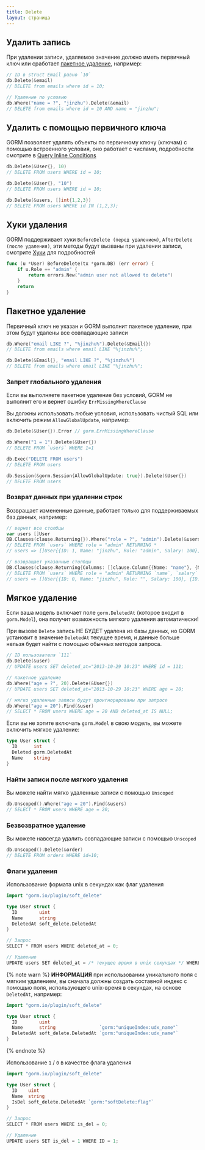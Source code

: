 ```yaml
---
title: Delete
layout: страница
---
```


## Удалить запись

При удалении записи, удаляемое значение должно иметь первичный ключ или сработает [пакетное удаление](#batch_delete), например:

```go
// ID в struct Email равно `10`
db.Delete(&email)
// DELETE from emails where id = 10;

// Удаление по условию
db.Where("name = ?", "jinzhu").Delete(&email)
// DELETE from emails where id = 10 AND name = "jinzhu";
```

## Удалить с помощью первичного ключа

GORM позволяет удалять объекты по первичному ключу (ключам) с помощью встроенного условия, оно работает с числами, подробности смотрите в [Query Inline Conditions](query.html#inline_conditions)

```go
db.Delete(&User{}, 10)
// DELETE FROM users WHERE id = 10;

db.Delete(&User{}, "10")
// DELETE FROM users WHERE id = 10;

db.Delete(&users, []int{1,2,3})
// DELETE FROM users WHERE id IN (1,2,3);
```

## Хуки удаления

GORM поддерживает хуки `BeforeDelete (перед удалением)`, `AfterDelete (после удаления)`, эти методы будут вызваны при удалении записи, смотрите [Хуки](hooks.html) для подробностей

```go
func (u *User) BeforeDelete(tx *gorm.DB) (err error) {
    if u.Role == "admin" {
        return errors.New("admin user not allowed to delete")
    }
    return
}
```

## <span id="batch_delete">Пакетное удаление</span>

Первичный ключ не указан и GORM выполнит пакетное удаление, при этом будут удалены все совпадающие записи

```go
db.Where("email LIKE ?", "%jinzhu%").Delete(&Email{})
// DELETE from emails where email LIKE "%jinzhu%";

db.Delete(&Email{}, "email LIKE ?", "%jinzhu%")
// DELETE from emails where email LIKE "%jinzhu%";
```

### Запрет глобального удаления

Если вы выполняете пакетное удаление без условий, GORM не выполнит его и вернет ошибку `ErrMissingWhereClause`

Вы должны использовать любые условия, использовать чистый SQL или включить режим `AllowGlobalUpdate`, например:

```go
db.Delete(&User{}).Error // gorm.ErrMissingWhereClause

db.Where("1 = 1").Delete(&User{})
// DELETE FROM `users` WHERE 1=1

db.Exec("DELETE FROM users")
// DELETE FROM users

db.Session(&gorm.Session{AllowGlobalUpdate: true}).Delete(&User{})
// DELETE FROM users
```

### Возврат данных при удалении строк

Возвращает измененные данные, работает только для поддерживаемых баз данных, например:

```go
// вернет все столбцы
var users []User
DB.Clauses(clause.Returning{}).Where("role = ?", "admin").Delete(&users)
// DELETE FROM `users` WHERE role = "admin" RETURNING *
// users => []User{{ID: 1, Name: "jinzhu", Role: "admin", Salary: 100}, {ID: 2, Name: "jinzhu.2", Role: "admin", Salary: 1000}}

// возвращает указанные столбцы
DB.Clauses(clause.Returning{Columns: []clause.Column{{Name: "name"}, {Name: "salary"}}}).Where("role = ?", "admin").Delete(&users)
// DELETE FROM `users` WHERE role = "admin" RETURNING `name`, `salary`
// users => []User{{ID: 0, Name: "jinzhu", Role: "", Salary: 100}, {ID: 0, Name: "jinzhu.2", Role: "", Salary: 1000}}
```

## Мягкое удаление

Если ваша модель включает поле `gorm.DeletedAt` (которое входит в `gorm.Model`), она получит возможность мягкого удаления автоматически!

При вызове `Delete` запись НЕ БУДЕТ удалена из базы данных, но GORM установит в значение `DeletedAt` текущее время, и данные больше нельзя будет найти с помощью обычных методов запроса.

```go
// ID пользователя `111`
db.Delete(&user)
// UPDATE users SET deleted_at="2013-10-29 10:23" WHERE id = 111;

// пакетное удаление
db.Where("age = ?", 20).Delete(&User{})
// UPDATE users SET deleted_at="2013-10-29 10:23" WHERE age = 20;

// мягко удаленные записи будут проигнорированы при запросе
db.Where("age = 20").Find(&user)
// SELECT * FROM users WHERE age = 20 AND deleted_at IS NULL;
```

Если вы не хотите включать `gorm.Model` в свою модель, вы можете включить мягкое удаление:

```go
type User struct {
  ID      int
  Deleted gorm.DeletedAt
  Name    string
}
```

### Найти записи после мягкого удаления

Вы можете найти мягко удаленные записи с помощью `Unscoped`

```go
db.Unscoped().Where("age = 20").Find(&users)
// SELECT * FROM users WHERE age = 20;
```

### Безвозвратное удаление

Вы можете навсегда удалить совпадающие записи с помощью `Unscoped`

```go
db.Unscoped().Delete(&order)
// DELETE FROM orders WHERE id=10;
```

### Флаги удаления

Использование формата unix в секундах как флаг удаления

```go
import "gorm.io/plugin/soft_delete"

type User struct {
  ID        uint
  Name      string
  DeletedAt soft_delete.DeletedAt
}

// Запрос
SELECT * FROM users WHERE deleted_at = 0;

// Удаление
UPDATE users SET deleted_at = /* текущее время в unix секундах */ WHERE ID = 1;
```

{% note warn %}
**ИНФОРМАЦИЯ** при использовании уникального поля с мягким удалением, вы сначала должны создать составной индекс с помощью поля, использующего unix-время в секундах, на основе `DeletedAt`, например:

```go
import "gorm.io/plugin/soft_delete"

type User struct {
  ID        uint
  Name      string                `gorm:"uniqueIndex:udx_name"`
  DeletedAt soft_delete.DeletedAt `gorm:"uniqueIndex:udx_name"`
}
```
{% endnote %}

Использование `1` / `0` в качестве флага удаления

```go
import "gorm.io/plugin/soft_delete"

type User struct {
  ID    uint
  Name  string
  IsDel soft_delete.DeletedAt `gorm:"softDelete:flag"`
}

// Запрос
SELECT * FROM users WHERE is_del = 0;

// Удаление
UPDATE users SET is_del = 1 WHERE ID = 1;
```
